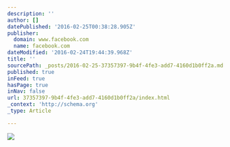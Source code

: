 ```yaml
---
description: ''
author: []
datePublished: '2016-02-25T00:38:28.905Z'
publisher:
  domain: www.facebook.com
  name: facebook.com
dateModified: '2016-02-24T19:44:39.968Z'
title: ''
sourcePath: _posts/2016-02-25-37357397-9b4f-4fe3-add7-4160d1b0ff2a.md
published: true
inFeed: true
hasPage: true
inNav: false
url: 37357397-9b4f-4fe3-add7-4160d1b0ff2a/index.html
_context: 'http://schema.org'
_type: Article

---
```

![](https://scontent-iad3-1.xx.fbcdn.net/hphotos-xap1/v/t1.0-9/12688158_1140320389312097_4727816441395530289_n.jpg?oh=6c247c4ba5cf97a7b22342b688b2d7ed&oe=5764BB4C)